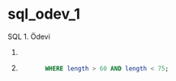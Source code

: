# sql_odev_1
SQL 1. Ödevi

1. ```SQL SELECT title, description FROM film;
2. ```SQL SELECT * FROM film
          WHERE length > 60 AND length < 75;
